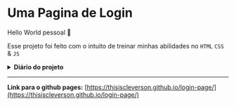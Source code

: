 <h1>Uma Pagina de Login</h1>


Hello World pessoal 🖖

Esse projeto foi feito com o intuito de treinar minhas abilidades no <code>HTML</code> <code>CSS</code> & <code>JS</code>


<details>
 	<summary><strong>Diário do projeto</strong></summary>
	<strong>001:</strong> <a href="./src/001.md">Começando a pagina de login</a> 
	<br>
	<strong>002:</strong> <a href="./src/002.md">Uma nova página + novos estilos na página</a>
	<br>
	<strong>003:</strong> <a href="./src/003.md">botão mostrar/ocultar senha</a>
	
</details>

<hr>

**Link para o github pages:** [https://thisiscleverson.github.io/login-page/](https://thisiscleverson.github.io/login-page/) 
